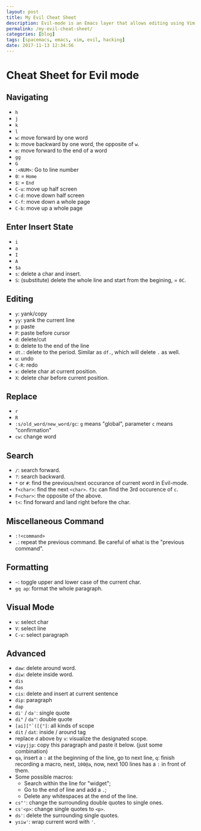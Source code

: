 ```yaml
---
layout: post
title: My Evil Cheat Sheet
description: Evil-mode is an Emacs layer that allows editing using Vim. Therefore this is a also a cheat sheet for Vim itself.
permalink: /my-evil-cheat-sheet/
categories: [blog]
tags: [spacemacs, emacs, vim, evil, hacking]
date: 2017-11-13 12:34:56
---
```


# Cheat Sheet for Evil mode

## Navigating

-   `h`
-   `j`
-   `k`
-   `l`
-   `w`: move forward by one word
-   `b`: move backward by one word, the opposite of `w`.
-   `e`: move forward to the end of a word
-   `gg`
-   `G`
-   `:<NUM>`: Go to line number
-   `0`: = `Home`
-   `$`: = `End`
-   `C-u`: move up half screen
-   `C-d`: move down half screen
-   `C-f`: move down a whole page
-   `C-b`: move up a whole page

## Enter Insert State

-   `i`
-   `a`
-   `I`
-   `A`
-   `$a`
-   `s`: delete a char and insert.
-   `S`: (substitute) delete the whole line and start from the begining, = `0C`.

## Editing

-   `y`: yank/copy
-   `yy`: yank the current line
-   `p`: paste
-   `P`: paste before cursor
-   `d`: delete/cut
-   `D`: delete to the end of the line
-   `dt.`: delete to the period. Similar as `df.`, which will delete `.` as well.
-   `u`: undo
-   `C-R`: redo
-   `x`: delete char at current position.
-   `X`: delete char before current position.

## Replace

-   `r`
-   `R`
-   `:s/old_word/new_word/gc`: `g` means "global", parameter `c` means "confirmation"
-   `cw`: change word

## Search

-   `/`: search forward.
-   `?`: search backward.
-   `*` or `#`: find the previous/next occurance of current word in Evil-mode.
-   `f<char>`: find the next `<char>`. `f3c` can find the 3rd occurence of `c`.
-   `F<char>`: the opposite of the above.
-   `t<`: find forward and land right before the char.

## Miscellaneous Command

-   `:!<command>`
-   `.`: repeat the previous command. Be careful of what is the "previous command".

## Formatting

-   `~`: toggle upper and lower case of the current char.
-   `gq ap`: format the whole paragraph.

## Visual Mode

-   `v`: select char
-   `V`: select line
-   `C-v`: select paragraph

## Advanced

-   `daw`: delete around word.
-   `diw`: delete inside word.
-   `dis`
-   `das`
-   `cis`: delete and insert at current sentence
-   `dip`: paragraph
-   `dap`
-   `di'` / `da'`: single quote
-   `di"` / `da"`: double quote
-   ``[ai]["`([{"]``: all kinds of scope
-   `dit` / `dat`: inside / around tag
-   replace `d` above by `v`: visualize the designated scope.
-   `vipyjjp`: copy this paragraph and paste it below. (just some combination)
-   `qa`, insert a `:` at the beginning of the line, go to next line, `q`: finish recording a macro, next, `100@a`, now, next 100 lines has a `:` in front of them.
-   Some possible macros:
    -   Search within the line for "widget";
    -   Go to the end of line and add a `.`;
    -   Delete any whitespaces at the end of the line.
-   `cs"'`: change the surrounding double quotes to single ones.
-   `cs'<p>`: change single quotes to `<p>`.
-   `ds'`: delete the surrounding single quotes.
-   `ysiw'`: wrap current word with `'`.

